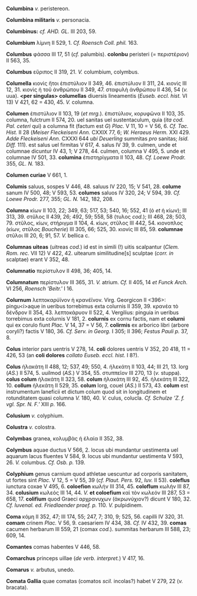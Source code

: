 **Columbina** *v.* peristereon.

**Columbina militaris** *v.* personacia.

**Columbinus:** *cf. AHD. GL.* III 203, 59.

**Columbium** λίμνη II 529, 1. *Cf. Roensch Coll. phil.* 163.

**Columbus** φάσσα III 17, 51 (*cf.* palumbis). **colonbu** peristeri (=
περιστέριον) II 563, 35.

**Columbus** εὔριπος II 319, 21. *V.* columbium, colymbus.

**Columella** κιονὶς ἤτοι ἐπιστύλιον II 349, 46. ἐπιστύλιον II 311, 24.
κιονίς III 12, 31. κιονὶς ἡ τοῦ ἀνθρώπου II 349, 47. σταφυλὴ ἀνθρώπου II
436, 54 (*v.* uua). **\<per singulas\> columellas** diuersis lineamentis
(*Euseb. eccl. hist.* VI 13) V 421, 62 = 430, 45. *V.* columna.

**Columen** ἐπιστύλιον II 103, 19 (*et mrg.*). ἐπιστύλιον, κορυφῶνα II
103, 35. columna, fulctrum II 574, 20. uel sanitas uel sustentaculum,
quia (*ita cod. Pal. ceteri* qui) a columna fit (factum est *G*) *Plac.*
V 11, 10 = V 56, 6. *Cf. Tac. Hist.* II 28 (*Meiser Fleckeiseni Ann.*
CXXIX 77, 6; *W. Heraeus Herm.* XXI 429. *Adde Fleckeiseni Ann.* CXXXI
644 *ubi Deuerling* summitas *pro* sanitas; *Isid. Diff.* 111). est
salus uel firmitas V 617, 4. salus IV 39, 9. culmen, unde et columnae
dicuntur IV 43, 1; V 278, 44. culmen, columna V 495, 5. unde et columnae
IV 501, 33. **columina** ἐπιστηρίγματα II 103, 48. *Cf. Loewe Prodr.*
355, *GL. N.* 183.

**Columen curiae** V 661, 1.

**Columis** saluus, sospes V 446, 48. saluus IV 220, 15; V 541, 28.
**colume** sanum IV 500, 48; V 593, 53. **columes** saluos IV 320, 24; V
594, 39. *Cf. Loewe Prodr.* 277, 355; *GL. N.* 142, 182, 208.

**Columna** κίων II 103, 22; 349, 63; 517, 53; 540, 16; 552, 41 (ὁ *et*
ἡ κίων); III 313, 39. στῦλος II 439, 26; 492, 59; 558, 58 (τυλος
*cod.*); III 468, 28; 503, 79. στῦλος, κίων, στήριγμα II 104, 4. κίων,
στῦλος III 442, 54. κιονοπλος (κίων, στῦλος *Boucherie*) III 305, 66;
525, 30. κιονίς III 85, 59. **columnae** στῦλοι III 20, 6; 91, 57. *V.*
bellica c.

**Columnas uiteas** (uitreas *cod.*) id est in simili (!) uitis
scalpantur (*Clem. Rom. rec.* VII 12) V 422, 42. uitearum
similitudine[s] sculptae (*corr. in* scalptae) erant V 352, 48.

**Columnatio** περίστυλον II 498, 36; 405, 14.

**Columnatum** περίστυλον III 365, 31. *V.* atrium. *Cf.* II 405, 14 *et
Funck Arch.* VI 256, *Roensch 'Beitr.'* I 16.

**Colurnum** λεπτοκαρύϊνον ἡ κρανέϊνον. Virg. Georgicon II \<396\>:
pingu\<i\>aque in ueribus torrebimus exta colurnis II 359, 39. κρανέα τὸ
δένδρον II 354, 43. λεπτοκάρυον II 522, 4. Vergilius: pinguia in ueribus
torrebimus exta colurnis V 181, 2. **colurnis** ex cornu factis, nam et
**colurni** qui ex corulo fiunt *Plac.* V 14, 37 = V 56, 7. **colirmis**
ex arborico libri (arbore coryli?) factis V 180, 36. *Cf. Serv. in
Georg.* I 305; II 396; *Festus Pauli p.* 37, 8.

**Colus** interior pars uentris V 278, 14. **coli** dolores uentris V
352, 20 418, 11 = 426, 53 (an **coli dolores** *collato Euseb. eccl.
hist.* I 8?).

**Colus** ἠλακάτη II 488, 12; 537, 49; 550, 4. ἠλεκάτη II 103, 44; III
21, 13. lorg (*AS.*) II 574, 5. uuilmod (*AS.*) V 354, 55. στυππεῖον III
270, 13 (*v.* stuppa). **colus colum** ἠλακάτη II 323, 58. **colum**
ἠλακάτη III 92, 45. ἠλεκάτη III 322, 10. **collum** ἠλεκάτη II 529, 35.
**colum** lorg, couel (*AS.*) II 573, 43. **colum** est instrumentum
laneficii et dictum colum quod sit in longitudinem et rotunditatem quasi
columna *V.* 180, 40. *V.* culus, colucla. *Cf. Schulze 'Z. f. vgl. Spr.
N. F.'* XIII *p.* 166.

**Colusium** *v.* colyphium.

**Colustra** *v.* colostra.

**Colymbas** granea, κολυμβὰς ἠ ἐλαία II 352, 38.

**Colymbus** aquae ductus V 566, 2. locus ubi mundantur uestimenta uel
aquarum lacus fluentes V 584, 9. locus ubi mundantur uestimenta V 593,
26. *V.* columbus. *Cf. Osb. p.* 139.

**Colyphium** genus carnium quod athletae uescuntur ad corporis
sanitatem, ut fortes sint *Plac.* V 12, 5 = V 55, 39 (*cf. Plaut.
Pers.* 92, *Iuv.* II 53). **coleflus** iunctura coxae V 495, 6.
**coloefion** κωλήν III 314, 45. **coloflum** κωλήν III 87, 34.
**colusium** κωλεός III 14, 44. *V.* **et coloefium** καὶ τὸν κωλεόν III
287, 53 = 658, 17. **colifium** quod Graeci αρχρανυχων (ἀκρωνύχιον?)
dicunt V 180, 32. *Cf. Iuvenal. ed. Friedlaender praef. p.* 110. *V.*
pulpidinem.

**Coma** κόμη II 352, 47; III 174, 55; 247, 7; 310, 9; 525, 56. capilli
IV 320, 31. **comam** crinem *Plac.* V 56, 9. caesariem IV 434, 38.
*Cf.* IV 432, 39. **comas** cacumen herbarum III 559, 21 (comax
*cod.*). summitas herbarum III 588, 23; 609, 14.

**Comantes** comas habentes V 446, 58.

**Comarchus** princeps uillae (*de verb. interpret.*) V 417, 16.

**Comarus** *v.* arbutus, unedo.

**Comata Gallia** quae comatas (comatos *scil.* incolas?) habet V 279,
22 (*v.* bracata).
